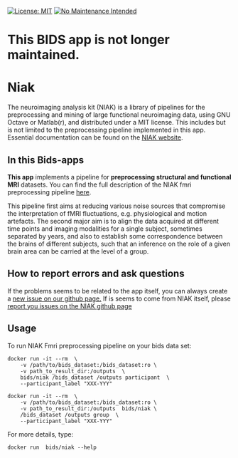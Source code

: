 [![License: MIT](https://img.shields.io/badge/License-MIT-blue.svg)](https://opensource.org/licenses/MIT)
[![No Maintenance Intended](http://unmaintained.tech/badge.svg)](http://unmaintained.tech/)

# This BIDS app is not longer maintained.

# Niak

The neuroimaging analysis kit (NIAK) is a library of pipelines for the
preprocessing and mining of large functional neuroimaging data, using GNU Octave
or Matlab(r), and distributed under a MIT license. This includes but is not
limited to the preprocessing pipeline implemented in this app. Essential
documentation can be found on the [NIAK website](http://niak.simexp-lab.org/).

## In this Bids-apps

**This app** implements a pipeline for **preprocessing structural and functional
MRI** datasets. You can find the full description of the NIAK fmri preprocessing
pipeline [here](http://niak.simexp-lab.org/pipe_preprocessing.html).

This pipeline first aims at reducing various noise sources that compromise the
interpretation of fMRI fluctuations, e.g. physiological and motion artefacts.
The second major aim is to align the data acquired at different time points and
imaging modalities for a single subject, sometimes separated by years, and also
to establish some correspondence between the brains of different subjects, such
that an inference on the role of a given brain area can be carried at the level
of a group.

## How to report errors and ask questions

If the problems seems to be related to the app itself, you can always create a
[new issue on our github page.](https://github.com/BIDS-Apps/niak/issues) If is
seems to come from NIAK itself, please
[report you issues on the NIAK github page](https://github.com/SIMEXP/niak/issues)

## Usage

To run NIAK Fmri preprocessing pipeline on your bids data set:

```
docker run -it --rm  \
    -v /path/to/bids_dataset:/bids_dataset:ro \
    -v path_to_result_dir:/outputs  \
    bids/niak /bids_dataset /outputs participant  \
    --participant_label "XXX-YYY"

docker run -it --rm  \
    -v /path/to/bids_dataset:/bids_dataset:ro \
    -v path_to_result_dir:/outputs  bids/niak \
    /bids_dataset /outputs group  \
    --participant_label "XXX-YYY"
```

For more details, type:

```
docker run  bids/niak --help
```
